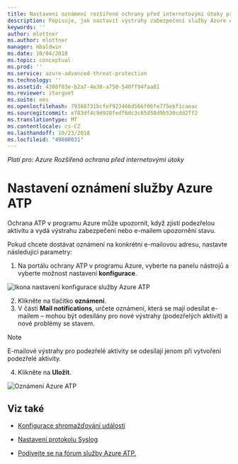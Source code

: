 ```yaml
---
title: Nastavení oznámení rozšířené ochrany před internetovými útoky pro Azure | Dokumentace Microsoftu
description: Popisuje, jak nastavit výstrahy zabezpečení služby Azure ATP, aby se upozornění při zjištění podezřelých aktivit.
keywords: ''
author: mlottner
ms.author: mlottner
manager: mbaldwin
ms.date: 10/04/2018
ms.topic: conceptual
ms.prod: ''
ms.service: azure-advanced-threat-protection
ms.technology: ''
ms.assetid: 4308f03e-b2a7-4e38-a750-540ff94faa81
ms.reviewer: itargoet
ms.suite: ems
ms.openlocfilehash: 79368731bcfef923466d566f06fe775ebf1caeac
ms.sourcegitcommit: e783df4c9d928fedf6dc3c65d58d9b530cdd2ff2
ms.translationtype: MT
ms.contentlocale: cs-CZ
ms.lasthandoff: 10/23/2018
ms.locfileid: "49800031"
---
```

*Platí pro: Azure Rozšířená ochrana před internetovými útoky*


# <a name="set-azure-atp-notifications"></a>Nastavení oznámení služby Azure ATP

Ochrana ATP v programu Azure může upozornit, když zjistí podezřelou aktivitu a vydá výstrahu zabezpečení nebo e-mailem upozornění stavu. 

Pokud chcete dostávat oznámení na konkrétní e-mailovou adresu, nastavte následující parametry:


1. Na portálu ochrany ATP v programu Azure, vyberte na panelu nástrojů a vyberte možnost nastavení **konfigurace**.

 ![Ikona nastavení konfigurace služby Azure ATP](media/atp-config-menu.png)

2. Klikněte na tlačítko **oznámení**.
3. V části **Mail notifications**, určete oznámení, která se mají odesílat e-mailem – mohou být odesílány pro nové výstrahy (podezřelých aktivit) a nové problémy se stavem. 
 
 > [!NOTE]
 > E-mailové výstrahy pro podezřelé aktivity se odesílají jenom při vytvoření podezřelé aktivity.
 
4. Klikněte na **Uložit**.

 ![Oznámení Azure ATP](media/atp-notifications.png)



## <a name="see-also"></a>Viz také

- [Konfigurace shromažďování událostí](configure-event-collection.md)

- [Nastavení protokolu Syslog](setting-syslog.md)
- [Podívejte se na fórum služby Azure ATP.](https://aka.ms/azureatpcommunity)
